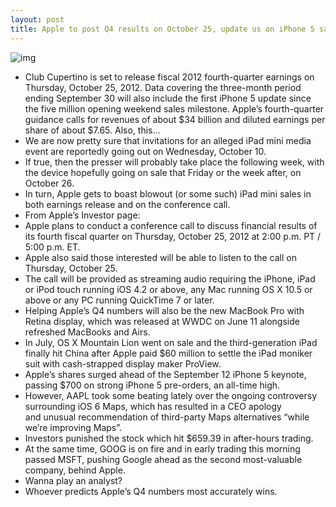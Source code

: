 ```yaml
---
layout: post
title: Apple to post Q4 results on October 25, update us on iPhone 5 sales
---
```

![img](http://media.idownloadblog.com/wp-content/uploads/2012/10/Apple-Q412-banner.png)
* Club Cupertino is set to release fiscal 2012 fourth-quarter earnings on Thursday, October 25, 2012. Data covering the three-month period ending September 30 will also include the first iPhone 5 update since the five million opening weekend sales milestone. Apple’s fourth-quarter guidance calls for revenues of about $34 billion and diluted earnings per share of about $7.65. Also, this…
* We are now pretty sure that invitations for an alleged iPad mini media event are reportedly going out on Wednesday, October 10.
* If true, then the presser will probably take place the following week, with the device hopefully going on sale that Friday or the week after, on October 26.
* In turn, Apple gets to boast blowout (or some such) iPad mini sales in both earnings release and on the conference call.
* From Apple’s Investor page:
* Apple plans to conduct a conference call to discuss financial results of its fourth fiscal quarter on Thursday, October 25, 2012 at 2:00 p.m. PT / 5:00 p.m. ET.
* Apple also said those interested will be able to listen to the call on Thursday, October 25.
* The call will be provided as streaming audio requiring the iPhone, iPad or iPod touch running iOS 4.2 or above, any Mac running OS X 10.5 or above or any PC running QuickTime 7 or later.
* Helping Apple’s Q4 numbers will also be the new MacBook Pro with Retina display, which was released at WWDC on June 11 alongside refreshed MacBooks and Airs.
* In July, OS X Mountain Lion went on sale and the third-generation iPad finally hit China after Apple paid $60 million to settle the iPad moniker suit with cash-strapped display maker ProView.
* Apple’s shares surged ahead of the September 12 iPhone 5 keynote, passing $700 on strong iPhone 5 pre-orders, an all-time high.
* However, AAPL took some beating lately over the ongoing controversy surrounding iOS 6 Maps, which has resulted in a CEO apology and unusual recommendation of third-party Maps alternatives “while we’re improving Maps”.
* Investors punished the stock which hit $659.39 in after-hours trading.
* At the same time, GOOG is on fire and in early trading this morning passed MSFT, pushing Google ahead as the second most-valuable company, behind Apple.
* Wanna play an analyst?
* Whoever predicts Apple’s Q4 numbers most accurately wins.

